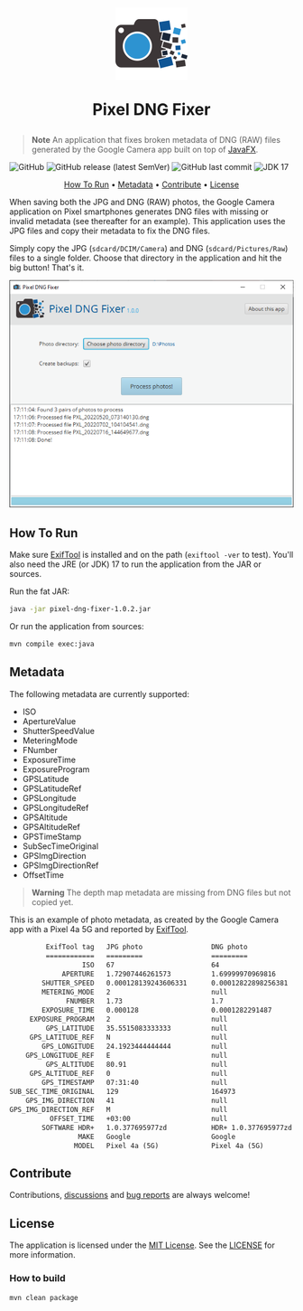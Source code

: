 <h1 align="center">

![Pixel DNG Fixer Logo](src/main/resources/images/logo_color_128.png)

Pixel DNG Fixer
</h1>

> **Note**
> An application that fixes broken metadata of DNG (RAW) files generated by the Google Camera app built
> on top of <a href="https://openjfx.io">JavaFX</a>.

<p align="center">

![GitHub](https://img.shields.io/github/license/qligier/PixelDngFixer?style=flat-square)
![GitHub release (latest SemVer)](https://img.shields.io/github/v/release/qligier/PixelDngFixer?style=flat-square)
![GitHub last commit](https://img.shields.io/github/last-commit/qligier/PixelDngFixer?style=flat-square)
![JDK 17](https://img.shields.io/badge/JDK-17-blue?style=flat-square)

</p>

<p align="center">
  <a href="#how-to-run">How To Run</a> •
  <a href="#metadata">Metadata</a> •
  <a href="#contribute">Contribute</a> •
  <a href="#license">License</a>
</p>

When saving both the JPG and DNG (RAW) photos, the Google Camera application on Pixel smartphones generates DNG
files with missing or invalid metadata (see thereafter for an example). This application uses the JPG files and copy
their metadata to fix the DNG files.

Simply copy the JPG (`sdcard/DCIM/Camera`) and DNG (`sdcard/Pictures/Raw`) files to a single folder. Choose that
directory in the application and hit the big button! That's it.

![Screenshot of the application](screenshot.png)

## How To Run

Make sure [ExifTool](https://exiftool.org) is installed and on the path (`exiftool -ver` to test). You'll also need
the JRE (or JDK) 17 to run the application from the JAR or sources.

Run the fat JAR:
```bash
java -jar pixel-dng-fixer-1.0.2.jar
```

Or run the application from sources:
```bash
mvn compile exec:java
```

## Metadata

The following metadata are currently supported:

- ISO
- ApertureValue
- ShutterSpeedValue
- MeteringMode
- FNumber
- ExposureTime
- ExposureProgram
- GPSLatitude
- GPSLatitudeRef
- GPSLongitude
- GPSLongitudeRef
- GPSAltitude
- GPSAltitudeRef
- GPSTimeStamp
- SubSecTimeOriginal
- GPSImgDirection
- GPSImgDirectionRef
- OffsetTime

> **Warning**
> The depth map metadata are missing from DNG files but not copied yet.

This is an example of photo metadata, as created by the Google Camera app with a Pixel 4a 5G and reported by
[ExifTool](https://exiftool.org).

```
         ExifTool tag   JPG photo                 DNG photo
         ============   =========                 =========
                  ISO   67                        64
             APERTURE   1.72907446261573          1.69999970969816
        SHUTTER_SPEED   0.000128139243606331      0.00012822898256381
        METERING_MODE   2                         null
              FNUMBER   1.73                      1.7
        EXPOSURE_TIME   0.000128                  0.0001282291487
     EXPOSURE_PROGRAM   2                         null
         GPS_LATITUDE   35.5515083333333          null
     GPS_LATITUDE_REF   N                         null
        GPS_LONGITUDE   24.1923444444444          null
    GPS_LONGITUDE_REF   E                         null
         GPS_ALTITUDE   80.91                     null
     GPS_ALTITUDE_REF   0                         null
        GPS_TIMESTAMP   07:31:40                  null
SUB_SEC_TIME_ORIGINAL   129                       164973
    GPS_IMG_DIRECTION   41                        null
GPS_IMG_DIRECTION_REF   M                         null
          OFFSET_TIME   +03:00                    null
        SOFTWARE HDR+   1.0.377695977zd           HDR+ 1.0.377695977zd
                 MAKE   Google                    Google
                MODEL   Pixel 4a (5G)             Pixel 4a (5G)
```

## Contribute

Contributions, [discussions](https://github.com/qligier/PixelDngFixer/discussions)
and [bug reports](https://github.com/qligier/PixelDngFixer/issues) are always welcome!

## License

The application is licensed under the [MIT License](https://opensource.org/licenses/mit-license.php).
See the [LICENSE](LICENSE.txt) for more information.

### How to build

```bash
mvn clean package
```
